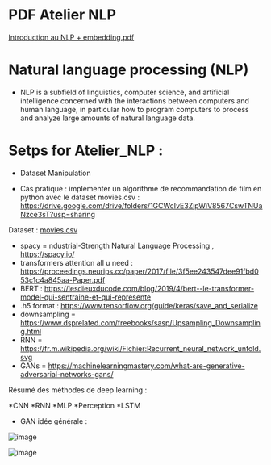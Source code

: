 # PDF Atelier NLP

[Introduction au NLP + embedding.pdf](https://github.com/Mohamed-Khalil67/NLP/files/7905250/Introduction.au.NLP.%2B.embedding.pdf)

# Natural language processing (NLP) 
- NLP is a subfield of linguistics, computer science, and artificial intelligence concerned with the interactions between computers and human language, in particular how to program computers to process and analyze large amounts of natural language data. 

# Setps for Atelier_NLP :

* Dataset Manipulation

- Cas pratique : implémenter un algorithme de recommandation de film en
python avec le dataset movies.csv : https://drive.google.com/drive/folders/1GCWcIvE3ZipWiV8567CswTNUaNzce3sT?usp=sharing 

Dataset : [movies.csv](https://github.com/Mohamed-Khalil67/NLP/files/7905378/movies.csv)

* spacy = ndustrial-Strength Natural Language Processing ,  https://spacy.io/
* transformers attention all u need : https://proceedings.neurips.cc/paper/2017/file/3f5ee243547dee91fbd053c1c4a845aa-Paper.pdf
* BERT : https://lesdieuxducode.com/blog/2019/4/bert--le-transformer-model-qui-sentraine-et-qui-represente
* .h5 format : https://www.tensorflow.org/guide/keras/save_and_serialize
* downsampling = https://www.dsprelated.com/freebooks/sasp/Upsampling_Downsampling.html
* RNN = https://fr.m.wikipedia.org/wiki/Fichier:Recurrent_neural_network_unfold.svg
* GANs = https://machinelearningmastery.com/what-are-generative-adversarial-networks-gans/

Résumé des méthodes de deep learning :

*CNN *RNN *MLP *Perception *LSTM

- GAN idée générale : 

![image](https://user-images.githubusercontent.com/71330579/150516834-d6cc7179-e7c3-4f00-b05c-88df50bea1fc.png)

![image](https://user-images.githubusercontent.com/71330579/150516863-a303179e-525b-4db2-bb3c-3a1cf366a5bc.png)
